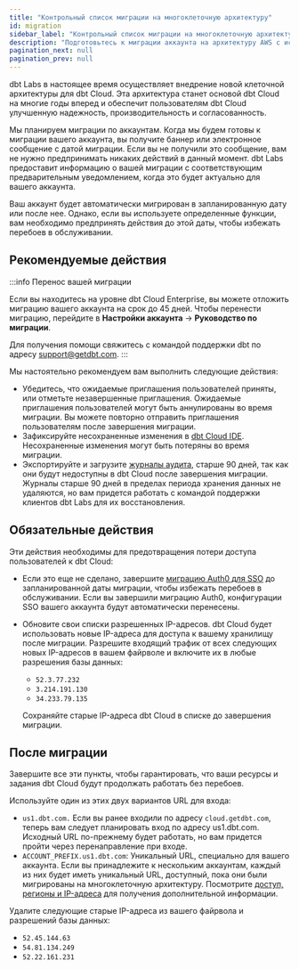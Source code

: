 ```yaml
---
title: "Контрольный список миграции на многоклеточную архитектуру"
id: migration 
sidebar_label: "Контрольный список миграции на многоклеточную архитектуру"
description: "Подготовьтесь к миграции аккаунта на архитектуру AWS с использованием клеток." 
pagination_next: null
pagination_prev: null
---
```


dbt Labs в настоящее время осуществляет внедрение новой клеточной архитектуры для dbt Cloud. Эта архитектура станет основой dbt Cloud на многие годы вперед и обеспечит пользователям dbt Cloud улучшенную надежность, производительность и согласованность.

Мы планируем миграции по аккаунтам. Когда мы будем готовы к миграции вашего аккаунта, вы получите баннер или электронное сообщение с датой миграции. Если вы не получили это сообщение, вам не нужно предпринимать никаких действий в данный момент. dbt Labs предоставит информацию о вашей миграции с соответствующим предварительным уведомлением, когда это будет актуально для вашего аккаунта.

Ваш аккаунт будет автоматически мигрирован в запланированную дату или после нее. Однако, если вы используете определенные функции, вам необходимо предпринять действия до этой даты, чтобы избежать перебоев в обслуживании.

## Рекомендуемые действия

:::info Перенос вашей миграции

Если вы находитесь на уровне dbt Cloud Enterprise, вы можете отложить миграцию вашего аккаунта на срок до 45 дней. Чтобы перенести миграцию, перейдите в **Настройки аккаунта** → **Руководство по миграции**.

Для получения помощи свяжитесь с командой поддержки dbt по адресу [support@getdbt.com](mailto:support@getdbt.com).
:::

Мы настоятельно рекомендуем вам выполнить следующие действия:

- Убедитесь, что ожидаемые приглашения пользователей приняты, или отметьте незавершенные приглашения. Ожидаемые приглашения пользователей могут быть аннулированы во время миграции. Вы можете повторно отправить приглашения пользователям после завершения миграции.
- Зафиксируйте несохраненные изменения в [dbt Cloud IDE](/docs/cloud/dbt-cloud-ide/develop-in-the-cloud). Несохраненные изменения могут быть потеряны во время миграции.
- Экспортируйте и загрузите [журналы аудита](/docs/cloud/manage-access/audit-log), старше 90 дней, так как они будут недоступны в dbt Cloud после завершения миграции. Журналы старше 90 дней в пределах периода хранения данных не удаляются, но вам придется работать с командой поддержки клиентов dbt Labs для их восстановления.

## Обязательные действия

Эти действия необходимы для предотвращения потери доступа пользователей к dbt Cloud:

- Если это еще не сделано, завершите [миграцию Auth0 для SSO](/docs/cloud/manage-access/auth0-migration) до запланированной даты миграции, чтобы избежать перебоев в обслуживании. Если вы завершили миграцию Auth0, конфигурации SSO вашего аккаунта будут автоматически перенесены.
- Обновите свои списки разрешенных IP-адресов. dbt Cloud будет использовать новые IP-адреса для доступа к вашему хранилищу после миграции. Разрешите входящий трафик от всех следующих новых IP-адресов в вашем файрволе и включите их в любые разрешения базы данных:

    - `52.3.77.232` 
    - `3.214.191.130`
    - `34.233.79.135`

    Сохраняйте старые IP-адреса dbt Cloud в списке до завершения миграции.

## После миграции

Завершите все эти пункты, чтобы гарантировать, что ваши ресурсы и задания dbt Cloud будут продолжать работать без перебоев.

Используйте один из этих двух вариантов URL для входа:

- `us1.dbt.com.` Если вы ранее входили по адресу `cloud.getdbt.com`, теперь вам следует планировать вход по адресу us1.dbt.com. Исходный URL по-прежнему будет работать, но вам придется пройти через перенаправление при входе.
- `ACCOUNT_PREFIX.us1.dbt.com`: Уникальный URL, специально для вашего аккаунта. Если вы принадлежите к нескольким аккаунтам, каждый из них будет иметь уникальный URL, доступный, пока они были мигрированы на многоклеточную архитектуру. 
Посмотрите [доступ, регионы и IP-адреса](/docs/cloud/about-cloud/access-regions-ip-addresses) для получения дополнительной информации.

Удалите следующие старые IP-адреса из вашего файрвола и разрешений базы данных: 

- `52.45.144.63` 
- `54.81.134.249`
- `52.22.161.231`